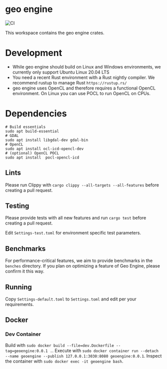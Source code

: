 # geo engine

![CI](https://github.com/geo-engine/geoengine/workflows/CI/badge.svg)

This workspace contains the geo engine crates.

# Development

- While geo engine should build on Linux and Windows environments, we currently only support Ubuntu Linux 20.04 LTS 
- You need a recent Rust environment with a Rust nightly compiler. We recommend rustup to manage Rust `https://rustup.rs/`
- geo engine uses OpenCL and therefore requires a functional OpenCL environment. On Linux you can use POCL to run OpenCL on CPUs.

# Dependencies
 ```
# Build essentials
sudo apt build-essential
# GDAL
sudo apt install libgdal-dev gdal-bin 
# OpenCL
sudo apt install ocl-icd-opencl-dev
# (optional) OpenCL POCL
sudo apt install  pocl-opencl-icd
```

## Lints
Please run Clippy with 
`cargo clippy --all-targets --all-features`
before creating a pull request.

## Testing
Please provide tests with all new features and run
`cargo test`
before creating a pull request.

Edit `Settings-test.toml` for environment specific test parameters.

## Benchmarks
For performance-critical features, we aim to provide benchmarks in the `benches` directory.
If you plan on optimizing a feature of Geo Engine, please confirm it this way.

## Running
Copy `Settings-default.toml` to `Settings.toml` and edit per your requirements.

## Docker

### Dev Container

Build with `sudo docker build --file=dev.Dockerfile --tag=geoengine:0.0.1 .`.
Execute with `sudo docker container run --detach --name geoengine --publish 127.0.0.1:3030:8080 geoengine:0.0.1`.
Inspect the container with `sudo docker exec -it geoengine bash`.
